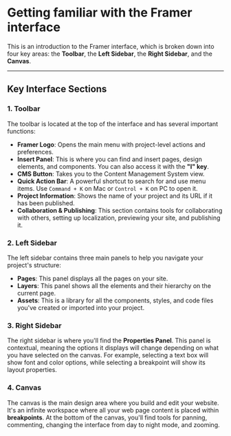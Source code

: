 # Getting familiar with the Framer interface

This is an introduction to the Framer interface, which is broken down into four key areas: the **Toolbar**, the **Left Sidebar**, the **Right Sidebar**, and the **Canvas**.

---

## **Key Interface Sections**

### 1. Toolbar
The toolbar is located at the top of the interface and has several important functions:
* **Framer Logo**: Opens the main menu with project-level actions and preferences.
* **Insert Panel**: This is where you can find and insert pages, design elements, and components. You can also access it with the **"I" key**.
* **CMS Button**: Takes you to the Content Management System view.
* **Quick Action Bar**: A powerful shortcut to search for and use menu items. Use `Command + K` on Mac or `Control + K` on PC to open it.
* **Project Information**: Shows the name of your project and its URL if it has been published.
* **Collaboration & Publishing**: This section contains tools for collaborating with others, setting up localization, previewing your site, and publishing it.

### 2. Left Sidebar
The left sidebar contains three main panels to help you navigate your project's structure:
* **Pages**: This panel displays all the pages on your site.
* **Layers**: This panel shows all the elements and their hierarchy on the current page.
* **Assets**: This is a library for all the components, styles, and code files you've created or imported into your project.

### 3. Right Sidebar
The right sidebar is where you'll find the **Properties Panel**. This panel is contextual, meaning the options it displays will change depending on what you have selected on the canvas. For example, selecting a text box will show font and color options, while selecting a breakpoint will show its layout properties.

### 4. Canvas
The canvas is the main design area where you build and edit your website. It's an infinite workspace where all your web page content is placed within **breakpoints**. At the bottom of the canvas, you'll find tools for panning, commenting, changing the interface from day to night mode, and zooming.
